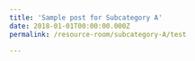 ```yaml
---
title: 'Sample post for Subcategory A'
date: 2018-01-01T00:00:00.000Z
permalink: /resource-room/subcategory-A/test

---
```


